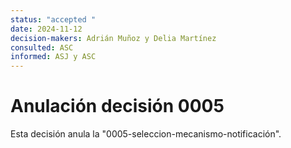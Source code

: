 ```yaml
---
status: "accepted "
date: 2024-11-12
decision-makers: Adrián Muñoz y Delia Martínez
consulted: ASC
informed: ASJ y ASC
---
```


# Anulación decisión 0005

Esta decisión anula la "0005-seleccion-mecanismo-notificación".

